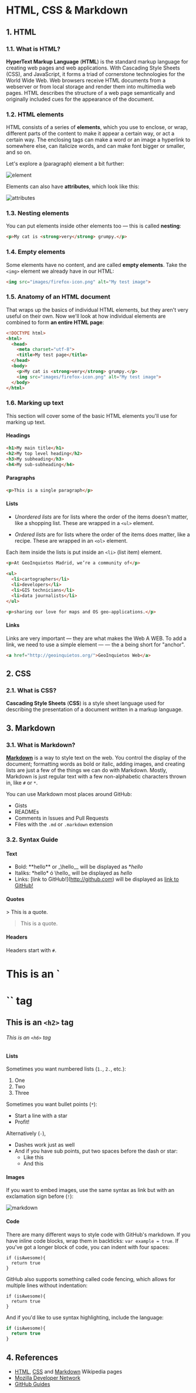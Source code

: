 # HTML, CSS & Markdown

## 1. HTML

### 1.1. What is HTML?

**HyperText Markup Language** (**HTML**) is the standard markup language for creating web pages and web applications. With Cascading Style Sheets (CSS), and JavaScript, it forms a triad of cornerstone technologies for the World Wide Web. Web browsers receive HTML documents from a webserver or from local storage and render them into multimedia web pages. HTML describes the structure of a web page semantically and originally included cues for the appearance of the document.

### 1.2. HTML elements

HTML consists of a series of **elements**, which you use to enclose, or wrap, different parts of the content to make it appear a certain way, or act a certain way. The enclosing tags can make a word or an image a hyperlink to somewhere else, can italicize words, and can make font bigger or smaller, and so on. 

Let's explore a (paragraph) element a bit further:

![element](https://mdn.mozillademos.org/files/9347/grumpy-cat-small.png)

Elements can also have **attributes**, which look like this:

![attributes](https://mdn.mozillademos.org/files/9345/grumpy-cat-attribute-small.png)

### 1.3. Nesting elements

You can put elements inside other elements too — this is called **nesting**:

```html
<p>My cat is <strong>very</strong> grumpy.</p>
```

### 1.4. Empty elements

Some elements have no content, and are called **empty elements**. Take the `<img>` element we already have in our HTML:

```html
<img src="images/firefox-icon.png" alt="My test image">
```

### 1.5. Anatomy of an HTML document

That wraps up the basics of individual HTML elements, but they aren't very useful on their own. Now we'll look at how individual elements are combined to form **an entire HTML page**:

```html
<!DOCTYPE html>
<html>
  <head>
    <meta charset="utf-8">
    <title>My test page</title>
  </head>
  <body>
    <p>My cat is <strong>very</strong> grumpy.</p>
    <img src="images/firefox-icon.png" alt="My test image">
  </body>
</html>
```

### 1.6. Marking up text

This section will cover some of the basic HTML elements you'll use for marking up text.

#### Headings

```html
<h1>My main title</h1>
<h2>My top level heading</h2>
<h3>My subheading</h3>
<h4>My sub-subheading</h4>
```

#### Paragraphs

```html
<p>This is a single paragraph</p>
```

#### Lists

* *Unordered lists* are for lists where the order of the items doesn't matter, like a shopping list. These are wrapped in a `<ul>` element.

* *Ordered lists* are for lists where the order of the items does matter, like a recipe. These are wrapped in an `<ol>` element.

Each item inside the lists is put inside an `<li>` (list item) element.

```html
<p>At GeoInquietos Madrid, we’re a community of</p>
    
<ul> 
  <li>cartographers</li>
  <li>developers</li>
  <li>GIS technicians</li>
  <li>data journalists</li>
</ul>

<p>sharing our love for maps and OS geo-applications.</p>
```

#### Links

Links are very important — they are what makes the Web A WEB. To add a link, we need to use a simple element — <a> — the a being short for "anchor".

```html
<a href="http://geoinquietos.org/">GeoInquietos Web</a>
```

## 2. CSS

### 2.1. What is CSS?

**Cascading Style Sheets** (**CSS**) is a style sheet language used for describing the presentation of a document written in a markup language.

## 3. Markdown

### 3.1. What is Markdown?

**[Markdown](http://daringfireball.net/projects/markdown/)** is a way to style text on the web. You control the display of the document; formatting words as bold or italic, adding images, and creating lists are just a few of the things we can do with Markdown. Mostly, Markdown is just regular text with a few non-alphabetic characters thrown in, like `#` or `*`.

You can use Markdown most places around GitHub:

* Gists
* READMEs
* Comments in Issues and Pull Requests
* Files with the `.md` or `.markdown` extension

### 3.2. Syntax Guide

#### Text

* Bold: \*\*hello\*\* or \_\hello\_\_ will be displayed as **hello*
* Italiks: \*hello\* ó \hello\_ will be displayed as _hello_
* Links: \[link to GitHub!\](http://github.com) will be displayed as [link to GitHub!](http://github.com)

#### Quotes

\> This is a quote.

> This is a quote.

#### Headers

Headers start with `#`.

# This is an `<h1>`` tag
## This is an `<h2>` tag
###### This is an `<h6>` tag

#### Lists

Sometimes you want numbered lists (`1.`, `2.`, etc.):

1. One
2. Two
3. Three

Sometimes you want bullet points (`*`):

* Start a line with a star
* Profit!

Alternatively (`-`),

- Dashes work just as well
- And if you have sub points, put two spaces before the dash or star:
  - Like this
  - And this

#### Images

If you want to embed images, use the same syntax as link but with an exclamation sign before (`!`):

![markdown](https://github.com/GeoinquietosMadrid/webmapping/blob/master/img/markdown.png)

#### Code

There are many different ways to style code with GitHub's markdown. If you have inline code blocks, wrap them in backticks: `var example = true`.  If you've got a longer block of code, you can indent with four spaces:

    if (isAwesome){
      return true
    }

GitHub also supports something called code fencing, which allows for multiple lines without indentation:

```
if (isAwesome){
  return true
}
```

And if you'd like to use syntax highlighting, include the language:

```javascript
if (isAwesome){
  return true
}
```

## 4. References

* [HTML](https://en.wikipedia.org/wiki/HTML), [CSS](https://en.wikipedia.org/wiki/Cascading_Style_Sheets) and [Markdown](https://en.wikipedia.org/wiki/JavaScript) Wikipedia pages
* [Mozilla Developer Network](https://developer.mozilla.org/)
* [GitHub Guides](https://guides.github.com/)

